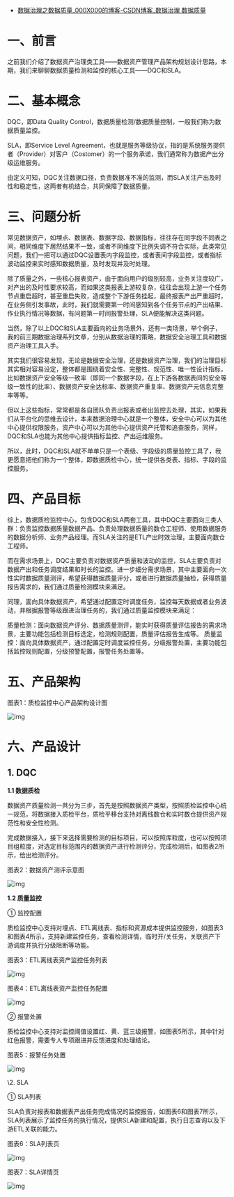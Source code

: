 - [数据治理之数据质量_000X000的博客-CSDN博客_数据治理 数据质量](https://blog.csdn.net/ytp552200ytp/article/details/125675631?spm=1001.2014.3001.5502)

# **一、前言**


之前我们介绍了数据资产治理类工具——数据资产管理产品架构规划设计思路，本期，我们来聊聊数据质量检测和监控的核心工具——DQC和SLA。

#  **二、基本概念**

DQC，即Data Quality Control，数据质量检测/数据质量控制，一般我们称为数据质量监控。

SLA，即Service Level Agreement，也就是服务等级协议，指的是系统服务提供者（Provider）对客户（Costomer）的一个服务承诺，我们通常称为数据产出分级运维服务。

由定义可知，DQC关注数据口径，负责数据准不准的监测，而SLA关注产出及时性和稳定性，这两者有机结合，共同保障了数据质量。

#  **三、问题分析**


常见数据资产，如埋点、数据表、数据字段、数据指标，往往存在同字段不同表之间，相同维度下居然结果不一致，或者不同维度下比例失调不符合实际，此类常见问题，我们一把可以通过DQC设置表内字段监控，或者表间字段监控，或者指标波动监控来实时感知数据质量，及时发现并及时处理。

除了质量之外，一些核心报表资产，由于面向用户的级别较高，业务关注度较广，对产出的及时性要求较高，而如果这类报表上游较复杂，往往会出现上游一个任务节点重启超时，甚至重启失败，造成整个下游任务挂起，最终报表产出严重超时，在业务侧引发事故，此时，我们就需要第一时间感知到各个任务节点的产出结果、作业执行情况等数据，有问题第一时间报警处理，SLA便能解决这类问题。

当然，除了以上DQC和SLA主要面向的业务场景外，还有一类场景，举个例子，我的前三期数据治理系列文章，分别从数据治理的策略，数据安全治理工具和数据资产治理工具入手。

其实我们很容易发现，无论是数据安全治理，还是数据资产治理，我们的治理目标其实相对容易设定，整体都是围绕着安全性、完整性、规范性、唯一性设计指标，比如数据资产安全等级一致率（即同一个数据字段，在上下游各数据表间的安全等级一致性的比率）、数据资产安全达标率、数据资产重复率、数据资产元信息完整率等等。

但以上这些指标，常常都是各自团队负责出报表或者出监控去处理，其实，如果我们从平台化的思维去设计，本来数据治理中心就是一个整体，安全中心可以为其他中心提供权限服务，资产中心可以为其他中心提供资产托管和追查服务，同样，DQC和SLA也能为其他中心提供指标监控、产出运维服务。

所以，此时，DQC和SLA就不单单只是一个表级、字段级的质量监控工具了，我更愿意把他们称为一个整体，即数据质检中心，统一提供各类表、指标、字段的监控服务。

#  **四、产品目标**

综上，数据质检监控中心，包含DQC和SLA两套工具，其中DQC主要面向三类人群：负责监控数据质量数据产品、负责处理数据质量的数仓工程师、使用数据服务的数据分析师、业务产品经理。而SLA关注的是ETL产出时效治理，主要面向数仓工程师。

而在需求场景上，DQC主要负责对数据资产质量和波动的监控，SLA主要负责对数据产出和任务调度结果和时长的监控。进一步细分需求场景，其中主要面向一次性实时数据质量测评，希望获得数据质量评分，或者进行数据质量抽检，获得质量报告需求的，我们通过质量检测模块来满足。

同理，面向具体数据资产，希望通过配置定时调度任务，监控每天数据或者业务波动，并根据报警等级跟进治理任务的，我们通过质量监控模块来满足：

质量检测：面向数据资产评分、数据质量测评，能实时获得质量评估报告的需求场景，主要功能包括检测目标选定，检测规则配置，质量评估报告生成等。
质量监控：面向具体数据资产，通过配置定时调度监控任务，分级报警处置，主要功能包括监控规则配置，分级预警配置，报警任务处置等。

#    **五、产品架构**

图表1：质检监控中心产品架构设计图

![img](https://img-blog.csdnimg.cn/1e271335e7044f7aa1aef74a82dabaa2.png)

#  **六、产品设计**

##  **1. DQC**

**1.1 数据质检**

数据资产质量检测一共分为三步，首先是按照数据资产类型，按照质检监控中心统一规范，将数据接入质检平台，质检平移台支持对离线数仓和实时数仓提供资产规范性和安全性检测。

完成数据接入，接下来选择需要检测的目标项目，可以按照库粒度，也可以按照项目组粒度，对选定目标范围内的数据资产进行检测评分，完成检测后，如图表2所示，给出检测评分。

图表2：数据资产测评示意图

![img](https://img-blog.csdnimg.cn/41bfac6c79a24985b8a0a4d7a6430592.png)

**1.2 质量监控**

① 监控配置

质检监控中心支持对埋点、ETL离线表、指标和资源成本提供监控服务，如图表3和图表4所示，支持新建监控任务，查看检测详情，临时开/关任务，关联资产下游调度并执行分级阻断等功能。

图表3：ETL离线表资产监控任务列表

![img](https://img-blog.csdnimg.cn/9f13dc869544498290e9f1d9fd6e8053.png)

图表4：ETL离线表资产监控任务配置

![img](https://img-blog.csdnimg.cn/0754c23fb4964c8097d8b1d572222f36.png)


② 报警处置

质检监控中心支持对监控阈值设置红、黄、蓝三级报警，如图表5所示，其中针对红色报警，需要专人专项跟进并反馈进度和处理结论。

图表5：报警任务处置

![img](https://img-blog.csdnimg.cn/b97dd48283ad43348cb660d361277e15.png)

\2. SLA

① SLA列表

SLA负责对报表和数据表产出任务完成情况的监控报告，如图表6和图表7所示，SLA列表展示了监控任务的执行情况，提供SLA新建和配置，执行日志查询以及下游ETL关联的能力。

图表6：SLA列表页

![img](https://img-blog.csdnimg.cn/c8a99b7e45db4eed80565c4b0315bf2e.png)


图表7：SLA详情页

![img](https://img-blog.csdnimg.cn/6a50affab4c44b3e9fd559e3abc40100.png)